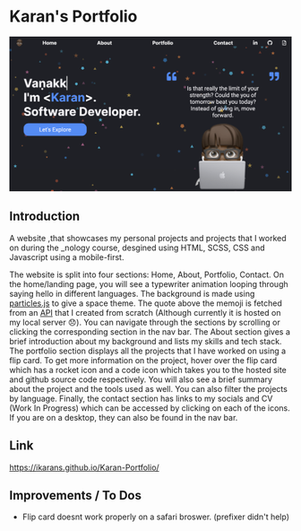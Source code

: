# Karan's Portfolio

![Portfolio Project](https://github.com/iKarans/Karan-Portfolio/blob/main/iPortfolio.png)


## Introduction
A website ,that showcases my personal projects and projects that I worked on during the _nology course, desgined using HTML, SCSS, CSS and Javascript using a mobile-first.

The website is split into four sections: Home, About, Portfolio, Contact. On the home/landing page, you will see a typewriter animation looping through saying hello in different languages. The background is made using <a href="https://vincentgarreau.com/particles.js/" target="_blank">particles.js</a> to give a space theme. The quote above the memoji is fetched from an <a href="https://github.com/iKarans/Anime-Quotes-API" target="_black">API</a> that I created from scratch (Although currently it is hosted on my local server 😞). You can navigate through the sections by scrolling or clicking the corresponding section in the nav bar. The About section gives a brief introduction about my background and lists my skills and tech stack. The portfolio section displays all the projects that I have worked on using a flip card. To get more information on the project, hover over the flip card which has a rocket icon and a code icon which takes you to the hosted site and github source code respectively. You will also see a brief summary about the project and the tools used as well. You can also filter the projects by language. Finally, the contact section has links to my socials and CV (Work In Progress) which can be accessed by clicking on each of the icons. If you are on a desktop, they can also be found in the nav bar. 

## Link
https://ikarans.github.io/Karan-Portfolio/

## Improvements / To Dos
* Flip card doesnt work properly on a safari broswer. (prefixer didn't help)
